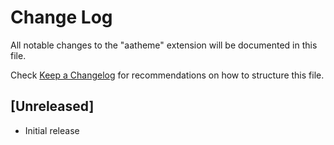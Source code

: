 # Change Log

All notable changes to the "aatheme" extension will be documented in this file.

Check [Keep a Changelog](http://keepachangelog.com/) for recommendations on how to structure this file.

## [Unreleased]

- Initial release